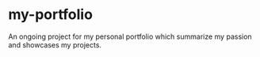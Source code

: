 # my-portfolio
An ongoing project for my personal portfolio which summarize my passion and showcases my projects.
